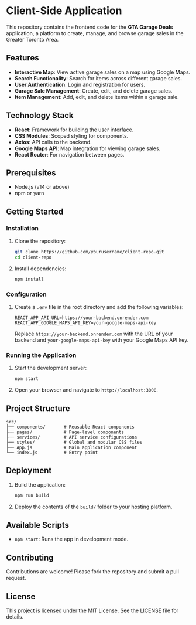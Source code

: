 # Client-Side Application

This repository contains the frontend code for the **GTA Garage Deals** application, a platform to create, manage, and browse garage sales in the Greater Toronto Area.

## Features

- **Interactive Map**: View active garage sales on a map using Google Maps.
- **Search Functionality**: Search for items across different garage sales.
- **User Authentication**: Login and registration for users.
- **Garage Sale Management**: Create, edit, and delete garage sales.
- **Item Management**: Add, edit, and delete items within a garage sale.

## Technology Stack

- **React**: Framework for building the user interface.
- **CSS Modules**: Scoped styling for components.
- **Axios**: API calls to the backend.
- **Google Maps API**: Map integration for viewing garage sales.
- **React Router**: For navigation between pages.

## Prerequisites

- Node.js (v14 or above)
- npm or yarn

## Getting Started

### Installation

1. Clone the repository:

   ```bash
   git clone https://github.com/yourusername/client-repo.git
   cd client-repo
   ```

2. Install dependencies:

   ```bash
   npm install
   ```

### Configuration

1. Create a `.env` file in the root directory and add the following variables:

   ```env
   REACT_APP_API_URL=https://your-backend.onrender.com
   REACT_APP_GOOGLE_MAPS_API_KEY=your-google-maps-api-key
   ```

   Replace `https://your-backend.onrender.com` with the URL of your backend and `your-google-maps-api-key` with your Google Maps API key.

### Running the Application

1. Start the development server:

   ```bash
   npm start
   ```

2. Open your browser and navigate to `http://localhost:3000`.

## Project Structure

```
src/
├── components/       # Reusable React components
├── pages/            # Page-level components
├── services/         # API service configurations
├── styles/           # Global and modular CSS files
├── App.js            # Main application component
└── index.js          # Entry point
```

## Deployment

1. Build the application:

   ```bash
   npm run build
   ```

2. Deploy the contents of the `build/` folder to your hosting platform.

## Available Scripts

- `npm start`: Runs the app in development mode.


## Contributing

Contributions are welcome! Please fork the repository and submit a pull request.

## License

This project is licensed under the MIT License. See the LICENSE file for details.
